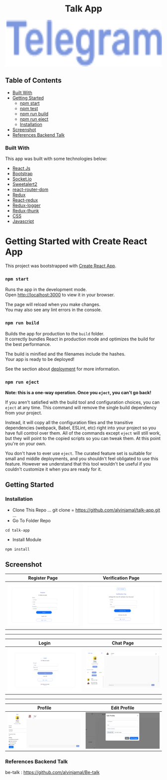 <h1 align="center">Talk App</h1>

<p align="center">
  <img height="150" src="https://github.com/alvinjamal/talk-app/blob/master/src/img/Telegram.png"  />
</p>

## Table of Contents

- [Built With](#built-with)
- [Getting Started](#getting-started)
  - [npm start](#npm-start)
  - [npm test](#npm-test)
  - [npm run build](#npm-run-build)
  - [npm run eject](#npm-run-eject)
  - [Installation](#installation)
- [Screenshot](#screenshot)
- [References Backend Talk](#references-backend-talk)

### Built With

This app was built with some technologies below:

- [React Js](https://reactjs.org)
- [Bootstrap](https://www.npmjs.com/package/bootstrap)
- [Socket.io](https://socket.io)
- [Sweetalert2](https://www.npmjs.com/package/sweetalert2)
- [react-router-dom](https://www.npmjs.com/package/react-router-dom)
- [Redux](https://www.npmjs.com/package/redux)
- [React-redux](https://www.npmjs.com/package/react-redux)
- [Redux-logger](https://www.npmjs.com/package/redux-logger)
- [Redux-thunk](https://www.npmjs.com/search?q=redux-thunk)
- [CSS](https://developer.mozilla.org/en-US/docs/Web/CSS?retiredLocale=id)
- [Javascript](https://www.javascript.com/)

# Getting Started with Create React App

This project was bootstrapped with [Create React App](https://github.com/facebook/create-react-app).

### `npm start`

Runs the app in the development mode.\
Open [http://localhost:3000](http://localhost:3000) to view it in your browser.

The page will reload when you make changes.\
You may also see any lint errors in the console.

### `npm run build`

Builds the app for production to the `build` folder.\
It correctly bundles React in production mode and optimizes the build for the best performance.

The build is minified and the filenames include the hashes.\
Your app is ready to be deployed!

See the section about [deployment](https://facebook.github.io/create-react-app/docs/deployment) for more information.

### `npm run eject`

**Note: this is a one-way operation. Once you `eject`, you can't go back!**

If you aren't satisfied with the build tool and configuration choices, you can `eject` at any time. This command will remove the single build dependency from your project.

Instead, it will copy all the configuration files and the transitive dependencies (webpack, Babel, ESLint, etc) right into your project so you have full control over them. All of the commands except `eject` will still work, but they will point to the copied scripts so you can tweak them. At this point you're on your own.

You don't have to ever use `eject`. The curated feature set is suitable for small and middle deployments, and you shouldn't feel obligated to use this feature. However we understand that this tool wouldn't be useful if you couldn't customize it when you are ready for it.

## Getting Started

### Installation

- Clone This Repo
  ...
  git clone = https://github.com/alvinjamal/talk-app.git
  ...
- Go To Folder Repo

```
cd talk-app
```

- Install Module

```
npm install
```

## Screenshot

| Register Page                                                                                                     | Verification Page                                                                                                            |
| ----------------------------------------------------------------------------------------------------------------- | ---------------------------------------------------------------------------------------------------------------------------- |
| ![Register](https://github.com/alvinjamal/talk-app/blob/master/Image-Project/Register%20Page.PNG "Register Page") | ![Verification](https://github.com/alvinjamal/talk-app/blob/master/Image-Project/Verificaton%20Page.PNG "Verification Page") |

<hr />

| Login                                                                                               | Chat Page                                                                                        |
| --------------------------------------------------------------------------------------------------- | ------------------------------------------------------------------------------------------------ |
| ![Login](https://github.com/alvinjamal/talk-app/blob/master/Image-Project/Login%20Page.PNG "Login") | ![Chat](https://github.com/alvinjamal/talk-app/blob/master/Image-Project/Chat%20Page.PNG "Chat") |

<hr />

| Profile                                                                                                   | Edit Profile                                                                                                        |
| --------------------------------------------------------------------------------------------------------- | ------------------------------------------------------------------------------------------------------------------- |
| ![Profile](https://github.com/alvinjamal/talk-app/blob/master/Image-Project/Profilr%20Page.PNG "Profile") | ![Edit Profile](https://github.com/alvinjamal/talk-app/blob/master/Image-Project/Edit%20Profile.PNG "Edit Profile") |

### References Backend Talk

be-talk : https://github.com/alvinjamal/Be-talk
